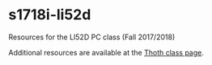 # s1718i-li52d
Resources for the LI52D PC class (Fall 2017/2018)

Additional resources are available at the [Thoth class page](https://adeetc.thothapp.com/classes/PC/1718i/LI52D/info). 
